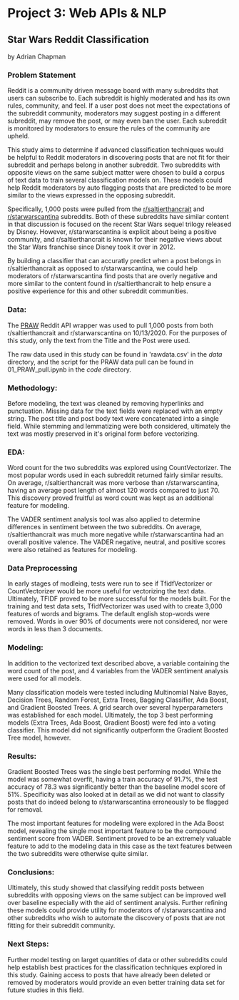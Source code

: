 # Project 3: Web APIs & NLP

## Star Wars Reddit Classification
by Adrian Chapman

### Problem Statement

Reddit is a community driven message board with many subreddits that users can subscribe to.  Each subreddit is highly moderated and has its own rules, community, and feel.  If a user post does not meet the expectations of the subreddit community, moderators may suggest posting in a different subreddit, may remove the post, or may even ban the user.  Each subreddit is monitored by moderators to ensure the rules of the community are upheld.  

This study aims to determine if advanced classification techniques would be helpful to Reddit moderators in discovering posts that are not fit for their subreddit and perhaps belong in another subreddit.  Two subreddits with opposite views on the same subject matter were chosen to build a corpus of text data to train several classification models on.  These models could help Reddit moderators by auto flagging posts that are predicted to be more similar to the views expressed in the opposing subreddit.

Specifically, 1,000 posts were pulled from the [r/saltierthancrait](https://www.reddit.com/r/saltierthancrait/) and [r/starwarscantina](https://www.reddit.com/r/saltierthancrait/) subreddits.  Both of these subreddits have similar content in that discussion is focused on the recent Star Wars sequel trilogy released by Disney.  However, r/starwarscantina is explicit about being a positive community, and r/saltierthancrait is known for their negative views about the Star Wars franchise since Disney took it over in 2012.

By building a classifier that can accuratly predict when a post belongs in r/saltierthancrait as opposed to r/starwarscantina, we could help moderators of r/starwarscantina find posts that are overly negative and more similar to the content found in r/saltierthancrait to help ensure a positive experience for this and other subreddit communities.


### Data:

The [PRAW](https://praw.readthedocs.io/en/latest/) Reddit API wrapper was used to pull 1,000 posts from both r/saltierthancrait and r/starwarscantina on 10/13/2020.  For the purposes of this study, only the text from the Title and the Post were used.  

The raw data used in this study can be found in 'rawdata.csv' in the *data* directory, and the script for the PRAW data pull can be found in 01_PRAW_pull.ipynb in the *code* directory.
  
  
### Methodology:

Before modeling, the text was cleaned by removing hyperlinks and punctuation.  Missing data for the text fields were replaced with an empty string.  The post title and post body text were concatenated into a single field. While stemming and lemmatizing were both considered, ultimately the text was mostly preserved in it's original form before vectorizing.

### EDA:

Word count for the two subreddits was explored using CountVectorizer.  The most popular words used in each subreddit returned fairly similar results.  On average, r/saltierthancrait was more verbose than r/starwarscantina, having an average post length of almost 120 words compared to just 70. This discovery proved fruitful as word count was kept as an additional feature for modeling.

The VADER sentiment analysis tool was also applied to determine differences in sentiment between the two subreddits.  On average, r/saltierthancrait was much more negative while r/starwarscantina had an overall positive valence.  The VADER negative, neutral, and positive scores were also retained as features for modeling. 

### Data Preprocessing

In early stages of modleing, tests were run to see if TfidfVectorizer or CountVectorizer would be more useful for vectorizing the text data.  Ultimately, TFIDF proved to be more successful for the models built.  For the training and test data sets, TfidfVectorizer was used with to create 3,000 features of words and bigrams.  The default english stop-words were removed.  Words in over 90% of documents were not considered, nor were words in less than 3 documents.
   
   
### Modeling:

In addition to the vectorized text described above, a variable containing the word count of the post, and 4 variables from the VADER sentiment analysis were used for all models.

Many classification models were tested including Multinomial Naive Bayes, Decision Trees, Random Forest, Extra Trees, Bagging Classifier, Ada Boost, and Gradient Boosted Trees.  A grid search over several hyperparameters was established for each model.  Ultimately, the top 3 best performing models (Extra Trees, Ada Boost, Gradient Boost) were fed into a voting classifier.  This model did not significantly outperform the Gradient Boosted Tree model, however.  
  
### Results:

Gradient Boosted Trees was the single best performing model.  While the model was somewhat overfit, having a train accuracy of 91.7%, the test accuracy of 78.3 was significantly better than the baseline model score of 51%.  Specificity was also looked at in detail as we did not want to classify posts that do indeed belong to r/starwarscantina erroneously to be flagged for removal.

The most important features for modeling were explored in the Ada Boost model, revealing the single most important feature to be the compound sentiment score from VADER.  Sentiment proved to be an extremely valuable feature to add to the modeling data in this case as the text features between the two subreddits were otherwise quite similar.

### Conclusions:

Ultimately, this study showed that classifying reddit posts between subreddits with opposing views on the same subject can be improved well over baseline especially with the aid of sentiment analysis.  Further refining these models could provide utility for moderators of r/starwarscantina and other subreddits who wish to automate the discovery of posts that are not fitting for their subreddit community.
  
### Next Steps:

Further model testing on larget quantities of data or other subreddits could help establish best practices for the classification techniques explored in this study.  Gaining access to posts that have already been deleted or removed by moderators would provide an even better training data set for future studies in this field. 
    
  


  



